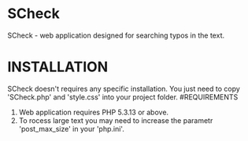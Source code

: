 # SCheck
SCheck - web application designed for searching typos in the text.
# INSTALLATION
SCheck doesn't requires any specific installation. You just need to copy 'SCheck.php' and 'style.css' into your project folder.
#REQUIREMENTS
1) Web application requires PHP 5.3.13 or above.
2) To rocess large text you may need to increase the parametr 'post_max_size' in your 'php.ini'.

